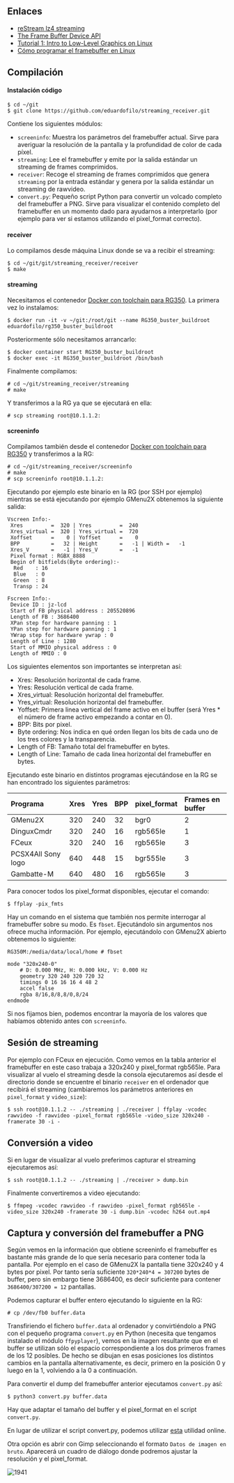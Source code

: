 ## Enlaces

* [reStream lz4 streaming](https://gist.github.com/NickHu/95e8e5e1b8b326d2cb46ce461d3ec701)
* [The Frame Buffer Device API](https://www.kernel.org/doc/Documentation/fb/api.txt)
* [Tutorial 1: Intro to Low-Level Graphics on Linux](http://betteros.org/tut/graphics1.php#fbdev)
* [Cómo programar el framebuffer en Linux](https://rastersoft.com/articulos/fbuffer.html)

## Compilación

#### Instalación código

```
$ cd ~/git
$ git clone https://github.com/eduardofilo/streaming_receiver.git
```

Contiene los siguientes módulos:

* `screeninfo`: Muestra los parámetros del framebuffer actual. Sirve para averiguar la resolución de la pantalla y la profundidad de color de cada píxel.
* `streaming`: Lee el framebuffer y emite por la salida estándar un streaming de frames comprimidos.
* `receiver`: Recoge el streaming de frames comprimidos que genera `streaming` por la entrada estándar y genera por la salida estándar un streaming de rawvideo.
* `convert.py`: Pequeño script Python para convertir un volcado completo del framebuffer a PNG. Sirve para visualizar el contenido completo del framebuffer en un momento dado para ayudarnos a interpretarlo (por ejemplo para ver si estamos utilizando el pixel_format correcto).

#### receiver

Lo compilamos desde máquina Linux donde se va a recibir el streaming:

```
$ cd ~/git/git/streaming_receiver/receiver
$ make
```

#### streaming

Necesitamos el contenedor [Docker con toolchain para RG350](/2020-05-25-rg350_docker_buildroot.html#compilacion-de-distribucion-od-contrib). La primera vez lo instalamos:

```
$ docker run -it -v ~/git:/root/git --name RG350_buster_buildroot eduardofilo/rg350_buster_buildroot
```

Posteriormente sólo necesitamos arrancarlo:

```
$ docker container start RG350_buster_buildroot
$ docker exec -it RG350_buster_buildroot /bin/bash
```

Finalmente compilamos:

```
# cd ~/git/streaming_receiver/streaming
# make
```

Y transferimos a la RG ya que se ejecutará en ella:

```
# scp streaming root@10.1.1.2:
```

#### screeninfo

Compilamos también desde el contenedor [Docker con toolchain para RG350](/2020-05-25-rg350_docker_buildroot.html#compilacion-de-distribucion-od-contrib) y transferimos a la RG:

```
# cd ~/git/streaming_receiver/screeninfo
# make
# scp screeninfo root@10.1.1.2:
```

Ejecutando por ejemplo este binario en la RG (por SSH por ejemplo) mientras se está ejecutando por ejemplo GMenu2X obtenemos la siguiente salida:

```
Vscreen Info:-
 Xres         =  320 | Yres         =  240
 Xres_virtual =  320 | Yres_virtual =  720
 Xoffset      =    0 | Yoffset      =    0
 BPP          =   32 | Height       =   -1 | Width =   -1
 Xres_V       =   -1 | Yres_V       =   -1
 Pixel format : RGBX_8888
 Begin of bitfields(Byte ordering):-
  Red    : 16
  Blue   : 0
  Green  : 8
  Transp : 24

Fscreen Info:-
 Device ID : jz-lcd
 Start of FB physical address : 205520896
 Length of FB : 3686400
 XPan step for hardware panning : 1
 YPan step for hardware panning : 1
 YWrap step for hardware ywrap : 0
 Length of Line : 1280
 Start of MMIO physical address : 0
 Length of MMIO : 0
```

Los siguientes elementos son importantes se interpretan así:

* Xres: Resolución horizontal de cada frame.
* Yres: Resolución vertical de cada frame.
* Xres_virtual: Resolución horizontal del framebuffer.
* Yres_virtual: Resolución horizontal del framebuffer.
* Yoffset: Primera linea vertical del frame activo en el buffer (será Yres * el número de frame activo empezando a contar en 0).
* BPP: Bits por pixel.
* Byte ordering: Nos indica en qué orden llegan los bits de cada uno de los tres colores y la transparencia.
* Length of FB: Tamaño total del framebuffer en bytes.
* Length of Line: Tamaño de cada linea horizontal del framebuffer en bytes.

Ejecutando este binario en distintos programas ejecutándose en la RG se han encontrado los siguientes parámetros:

|Programa|Xres|Yres|BPP|pixel_format|Frames en buffer|
|:-------|:---|:---|:--|:-----------|:---------------|
|GMenu2X|320|240|32|bgr0|2|
|DinguxCmdr|320|240|16|rgb565le|1|
|FCeux|320|240|16|rgb565le|3|
|PCSX4All Sony logo|640|448|15|bgr555le|3|
|Gambatte-M|640|480|16|rgb565le|3|

Para conocer todos los pixel_format disponibles, ejecutar el comando:

```
$ ffplay -pix_fmts
```

Hay un comando en el sistema que también nos permite interrogar al framebuffer sobre su modo. Es `fbset`. Ejecutándolo sin argumentos nos ofrece mucha información. Por ejemplo, ejecutándolo con GMenu2X abierto obtenemos lo siguiente:

```
RG350M:/media/data/local/home # fbset

mode "320x240-0"
	# D: 0.000 MHz, H: 0.000 kHz, V: 0.000 Hz
	geometry 320 240 320 720 32
	timings 0 16 16 16 4 48 2
	accel false
	rgba 8/16,8/8,8/0,8/24
endmode
```

Si nos fijamos bien, podemos encontrar la mayoría de los valores que habíamos obtenido antes con `screeninfo`.

## Sesión de streaming

Por ejemplo con FCeux en ejecución. Como vemos en la tabla anterior el framebuffer en este caso trabaja a 320x240 y pixel_format rgb565le. Para visualizar al vuelo el streaming desde la consola ejecutaremos así desde el directorio donde se encuentre el binario `receiver` en el ordenador que recibirá el streaming (cambiaremos los parámetros anteriores en `pixel_format` y `video_size`):

```
$ ssh root@10.1.1.2 -- ./streaming | ./receiver | ffplay -vcodec rawvideo -f rawvideo -pixel_format rgb565le -video_size 320x240 -framerate 30 -i -
```

## Conversión a video

Si en lugar de visualizar al vuelo preferimos capturar el streaming ejecutaremos así:

```
$ ssh root@10.1.1.2 -- ./streaming | ./receiver > dump.bin
```

Finalmente convertiremos a video ejecutando:

```
$ ffmpeg -vcodec rawvideo -f rawvideo -pixel_format rgb565le -video_size 320x240 -framerate 30 -i dump.bin -vcodec h264 out.mp4
```

## Captura y conversión del framebuffer a PNG

Según vemos en la información que obtiene screeninfo el framebuffer es bastante más grande de lo que sería necesario para contener toda la pantalla. Por ejemplo en el caso de GMenu2X la pantalla tiene 320x240 y 4 bytes por pixel. Por tanto sería suficiente `320*240*4 = 307200` bytes de buffer, pero sin embargo tiene 3686400, es decir suficiente para contener `3686400/307200 = 12` pantallas.

Podemos capturar el buffer entero ejecutando lo siguiente en la RG:

```
# cp /dev/fb0 buffer.data
```

Transfiriendo el fichero `buffer.data` al ordenador y convirtiéndolo a PNG con el pequeño programa `convert.py` en Python (necesita que tengamos instalado el módulo `ffpyplayer`), vemos en la imagen resultante que en el buffer se utilizan sólo el espacio correspondiente a los dos primeros frames de los 12 posibles. De hecho se dibujan en esas posiciones los distintos cambios en la pantalla alternativamente, es decir, primero en la posición 0 y luego en la 1, volviendo a la 0 a continuación.

Para convertir el dump del framebuffer anterior ejecutamos `convert.py` así:

```
$ python3 convert.py buffer.data
```

Hay que adaptar el tamaño del buffer y el pixel_format en el script `convert.py`.

En lugar de utilizar el script convert.py, podemos utilizar [esta](https://rawpixels.net/) utilidad online.

Otra opción es abrir con Gimp seleccionando el formato `Datos de imagen en bruto`. Aparecerá un cuadro de diálogo donde podremos ajustar la resolución y el pixel_format.

![1941](1941.png)

